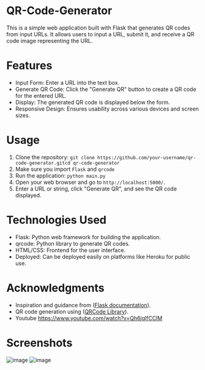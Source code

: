 # QR-Code-Generator
This is a simple web application built with Flask that generates QR codes from input URLs. It allows users to input a URL, submit it, and receive a QR code image representing the URL.

# Features
* Input Form: Enter a URL into the text box.
* Generate QR Code: Click the "Generate QR" button to create a QR code for the entered URL.
* Display: The generated QR code is displayed below the form.
* Responsive Design: Ensures usability across various devices and screen sizes.

# Usage
1. Clone the repository:
   ```git clone https://github.com/your-username/qr-code-generator.gitcd qr-code-generator```
3. Make sure you import `Flask` and `qrcode`
4. Run the application:
   ```python main.py```
5. Open your web browser and go to `http://localhost:5000/`.
6. Enter a URL or string, click "Generate QR", and see the QR code displayed.

# Technologies Used
* Flask: Python web framework for building the application.
* qrcode: Python library to generate QR codes.
* HTML/CSS: Frontend for the user interface.
* Deployed: Can be deployed easily on platforms like Heroku for public use.

# Acknowledgments
* Inspiration and guidance from ([Flask documentation](https://flask.palletsprojects.com/en/3.0.x/)).
* QR code generation using ([QRCode Library](https://pypi.org/project/qrcode/)).
* Youtube https://www.youtube.com/watch?v=Qh6jqlfCClM

# Screenshots
![image](https://github.com/ThatGuyAl3xC/QR-Code-Generator/assets/62447075/6e8f1086-5d3d-480c-8b92-ca6dd0d3f2a0)
![image](https://github.com/ThatGuyAl3xC/QR-Code-Generator/assets/62447075/f3097b27-14be-45ae-8290-054787044254)
